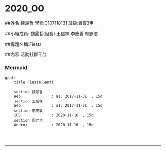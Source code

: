 # 2020_OO

##姓名:魏晸哲 學號:C107118131 班級:資管3甲

##小組成員: 魏晸哲(組長) 王信棟 李慶義 周志浩

##專題名稱:Fiesta

##內容:活動社群平台

### Mermaid
```mermaid
gantt
    title Fiesta Gantt

    section 魏晸哲
    Web              : a1, 2017-11-01  , 15d
    section 王信棟
    Web              : a1, 2017-11-01  , 15d
    section 李慶毅
    iOS              : 2020-11-16  , 15d
    section 周晊浩
    Androi           : 2020-11-16  , 15d
    
```

&nbsp;
&nbsp;

---
